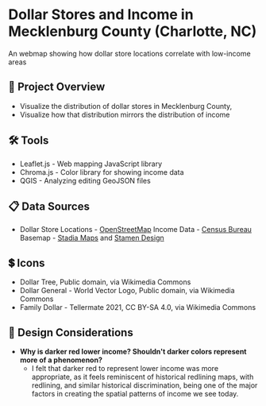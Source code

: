 # Dollar Stores and Income in Mecklenburg County (Charlotte, NC)
An webmap showing how dollar store locations correlate with low-income areas

## 📌 Project Overview
- Visualize the distribution of dollar stores in Mecklenburg County, 
- Visualize how that distribution mirrors the distribution of income

## 🛠️ Tools
- Leaflet.js - Web mapping JavaScript library
- Chroma.js - Color library for showing income data
- QGIS - Analyzing editing GeoJSON files

## 📋 Data Sources
- Dollar Store Locations - [OpenStreetMap](https://overpass-turbo.eu)
Income Data - [Census Bureau](https://data.census.gov)
Basemap - [Stadia Maps](https://stadiamaps.com) and [Stamen Design](https://stamen.com)

## 💲 Icons
- Dollar Tree, Public domain, via Wikimedia Commons
- Dollar General - World Vector Logo, Public domain, via Wikimedia Commons
- Family Dollar - Tellermate 2021, CC BY-SA 4.0, via Wikimedia Commons

## 🎨 Design Considerations
- **Why is darker red lower income? Shouldn't darker colors represent more of a phenomenon?**
    - I felt that darker red to represent lower income was more appropriate, as it feels reminiscent of historical redlining maps, with redlining, and similar historical discrimination, being one of the major factors in creating the spatial patterns of income we see today.

```